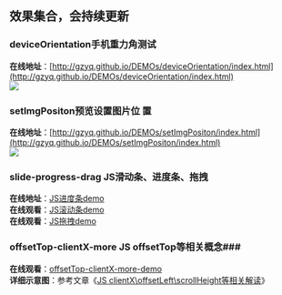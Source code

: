 ## 效果集合，会持续更新 ##
### deviceOrientation手机重力角测试 ###
**在线地址**：[http://gzyq.github.io/DEMOs/deviceOrientation/index.html](http://gzyq.github.io/DEMOs/deviceOrientation/index.html)<br/>
![](http://i.imgur.com/CNYBAHN.png)
### setImgPositon预览设置图片位 置  ###
**在线地址**：[http://gzyq.github.io/DEMOs/setImgPositon/index.html](http://gzyq.github.io/DEMOs/setImgPositon/index.html)<br/>
![](http://i.imgur.com/r18VC1N.png)
### slide-progress-drag JS滑动条、进度条、拖拽 ###
**在线地址**：[JS进度条demo](http://gzyq.github.io/DEMOs/slide-progress-drag/progress.html)<br/>
**在线观看**：[JS滚动条demo](http://gzyq.github.io/DEMOs/slide-progress-drag/slide.html)<br/>
**在线观看**：[JS拖拽demo](http://gzyq.github.io/DEMOs/slide-progress-drag/drag.html)
### offsetTop-clientX-more JS offsetTop等相关概念###
**在线观看**：[offsetTop-clientX-more-demo](http://gzyq.github.io/DEMOs/offsetTop-clientX-more/index-normal.html)<br/>
**详细示意图**：参考文章《[JS clientX\offsetLeft\scrollHeight等相关解读](https://gzyq.github.io/2017/03/05/JS-clientX/)》

